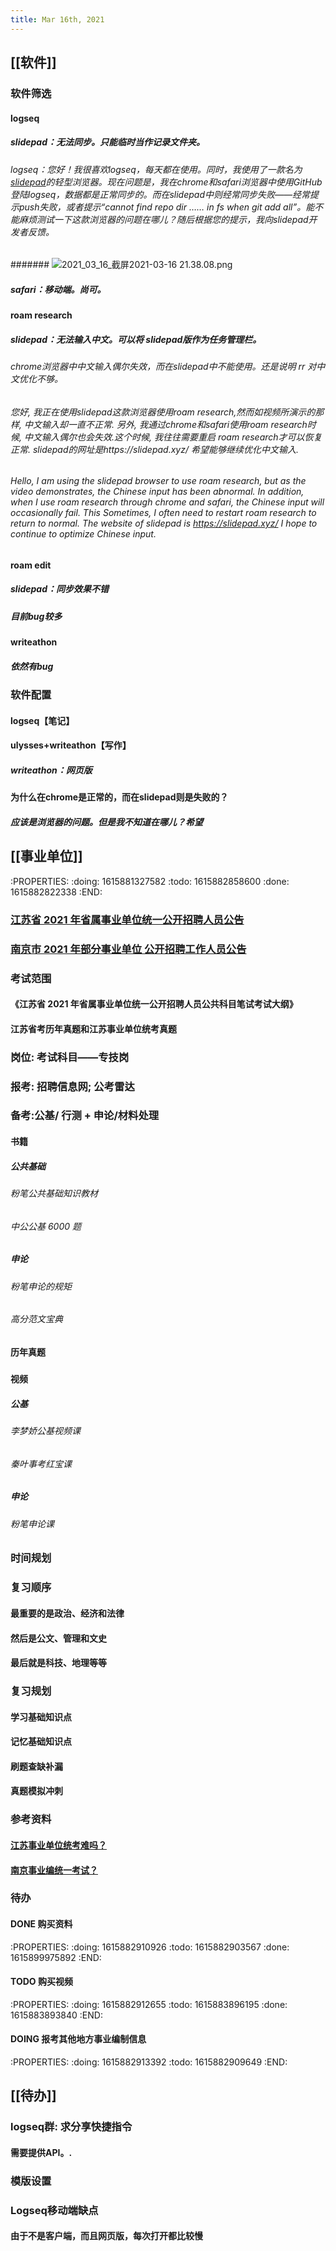 ```yaml
---
title: Mar 16th, 2021
---
```


## [[软件]]
### 软件筛选
#### logseq
##### slidepad：无法同步。只能临时当作记录文件夹。
###### logseq：您好！我很喜欢logseq，每天都在使用。同时，我使用了一款名为 [slidepad](https://slidepad.app/)的轻型浏览器。现在问题是，我在chrome和safari浏览器中使用GitHub登陆logseq，数据都是正常同步的。而在slidepad中则经常同步失败——经常提示push失败，或者提示“cannot find repo dir …… in fs when git add all”。能不能麻烦测试一下这款浏览器的问题在哪儿？随后根据您的提示，我向slidepad开发者反馈。
####### ![2021_03_16_截屏2021-03-16 21.38.08.png](https://cdn.logseq.com/%2F93885275-2911-4413-ad42-50e105250c9ad4507ff6-f039-4ea1-a716-f5993495218e2021_03_16_%E6%88%AA%E5%B1%8F2021-03-16%2021.38.08.png?Expires=4769501921&Signature=TxzKMD8tKmTyiH6ADv21lIpjenzqx7RL-Oygh-jVn394CCWOmXt2deHNU3QB7l3bSaTFDv7JJAEgxJZK7U4uPEcCi-ZivnoxQP9lYRIyQWn9KvAZWozUmcqhoS-m9bV7HjjLPgC2FptPFnf4Z-ZJiConsSeW898VqocLl3XpzDbtcjKsZ31FrbdxscP-58nPp4ZkqshlNs4NBG4QdbVLGWZ6-7vDlszkNQYCM8R87vGDqPRR6Tw0tJO9AuEl0sh6TiJLyQeo-Q2ZIVTK6Y99s0h25OHagTAM0nB-tVOozCpmN8FldNqMdHZ4IePSSbU86VcWf58fk-V8DfHx-ublug__&Key-Pair-Id=APKAJE5CCD6X7MP6PTEA)
##### safari：移动端。尚可。
#### roam research
##### slidepad：无法输入中文。可以将 slidepad版作为任务管理栏。
###### chrome浏览器中中文输入偶尔失效，而在slidepad中不能使用。还是说明 rr 对中文优化不够。
###### 您好, 我正在使用slidepad这款浏览器使用roam research,然而如视频所演示的那样, 中文输入却一直不正常. 另外, 我通过chrome和safari使用roam research时候, 中文输入偶尔也会失效.这个时候, 我往往需要重启 roam research才可以恢复正常. slidepad的网址是https://slidepad.xyz/  希望能够继续优化中文输入.
###### Hello, I am using the slidepad browser to use roam research, but as the video demonstrates, the Chinese input has been abnormal. In addition, when I use roam research through chrome and safari, the Chinese input will occasionally fail. This Sometimes, I often need to restart roam research to return to normal. The website of slidepad is https://slidepad.xyz/ I hope to continue to optimize Chinese input.
#### roam edit
##### slidepad：同步效果不错
##### 目前bug较多
#### writeathon
##### 依然有bug
### 软件配置
#### logseq【笔记】
#### ulysses+writeathon【写作】
##### writeathon：网页版
#### 为什么在chrome是正常的，而在slidepad则是失败的？
##### 应该是浏览器的问题。但是我不知道在哪儿？希望
## [[事业单位]]
:PROPERTIES:
:doing: 1615881327582
:todo: 1615882858600
:done: 1615882822338
:END:
### [江苏省 2021 年省属事业单位统一公开招聘人员公告](http://jshrss.jiangsu.gov.cn/art/2021/3/4/art_81707_9686725.html)
### [南京市 2021 年部分事业单位 公开招聘工作人员公告](http://fcj.nanjing.gov.cn/dtxx/tzgg/202103/t20210309_2842656.html)
### 考试范围
#### 《江苏省 2021 年省属事业单位统一公开招聘人员公共科目笔试考试大纲》
#### 江苏省考历年真题和江苏事业单位统考真题
### 岗位: 考试科目——专技岗
### 报考: 招聘信息网; 公考雷达
### 备考:公基/ 行测 + 申论/材料处理
#### 书籍
##### 公共基础
###### 粉笔公共基础知识教材
###### 中公公基 6000 题
##### 申论
###### 粉笔申论的规矩
###### 高分范文宝典
#### 历年真题
#####
#### 视频
##### 公基
###### 李梦娇公基视频课
###### 秦叶事考红宝课
##### 申论
###### 粉笔申论课
### 时间规划
### 复习顺序
#### 最重要的是政治、经济和法律
#### 然后是公文、管理和文史
#### 最后就是科技、地理等等
### 复习规划
#### 学习基础知识点
#### 记忆基础知识点
#### 刷题查缺补漏
#### 真题模拟冲刺
### 参考资料
#### [江苏事业单位统考难吗？](https://zhuanlan.zhihu.com/p/105242336)
#### [南京事业编统一考试？](https://www.zhihu.com/question/57352659/answer/1770928912)
### 待办
#### DONE 购买资料
:PROPERTIES:
:doing: 1615882910926
:todo: 1615882903567
:done: 1615899975892
:END:
#### TODO 购买视频
:PROPERTIES:
:doing: 1615882912655
:todo: 1615883896195
:done: 1615883893840
:END:
#### DOING 报考其他地方事业编制信息
:PROPERTIES:
:doing: 1615882913392
:todo: 1615882909649
:END:
## [[待办]]
### logseq群: 求分享**快捷指令**
#### 需要提供API。.
### 模版设置
### Logseq移动端缺点
#### 由于不是客户端，而且网页版，每次打开都比较慢
